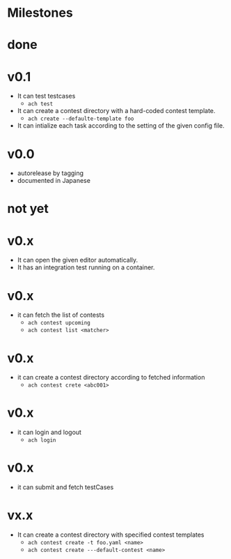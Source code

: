# Milestones

# done

# v0.1

- It can test testcases
  - `ach test`
- It can create a contest directory with a hard-coded contest template.
   - `ach create --defaulte-template foo`
- It can intialize each task according to the setting of the given config file.


# v0.0

- autorelease by tagging
- documented in Japanese

# not yet

# v0.x

- It can open the given editor automatically.
- It has an integration test running on a container.

# v0.x

- it can fetch the list of contests
  - `ach contest upcoming`
  - `ach contest list <matcher>`

# v0.x

- it can create a contest directory according to fetched information
  - `ach contest crete <abc001>`

# v0.x

- it can login and logout
  - `ach login`

# v0.x

- it can submit and fetch testCases


# vx.x

- It can create a contest directory with specified contest templates
  - `ach contest create -t foo.yaml <name>`
  - `ach contest create ---default-contest <name>`
